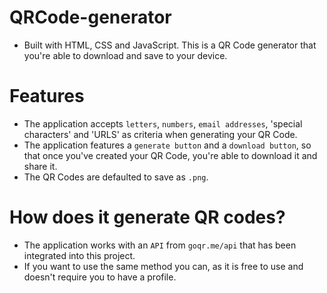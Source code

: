 # QRCode-generator

- Built with HTML, CSS and JavaScript. This is a QR Code generator that you're able to download and save to your device.

# Features

- The application accepts `letters`, `numbers`, `email addresses`, 'special characters' and 'URLS' as criteria when generating your QR Code.
- The application features a `generate button` and a `download button`, so that once you've created your QR Code, you're able to download it and share it.
- The QR Codes are defaulted to save as `.png`.

# How does it generate QR codes?

- The application works with an `API` from `goqr.me/api` that has been integrated into this project.
- If you want to use the same method you can, as it is free to use and doesn't require you to have a profile.
